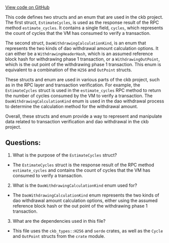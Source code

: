 [View code on GitHub](https://github.com/nervosnetwork/ckb/util/jsonrpc-types/src/experiment.rs)

This code defines two structs and an enum that are used in the ckb project. The first struct, `EstimateCycles`, is used as the response result of the RPC method `estimate_cycles`. It contains a single field, `cycles`, which represents the count of cycles that the VM has consumed to verify a transaction.

The second struct, `DaoWithdrawingCalculationKind`, is an enum that represents the two kinds of dao withdrawal amount calculation options. It can either be a `WithdrawingHeaderHash`, which is an assumed reference block hash for withdrawing phase 1 transaction, or a `WithdrawingOutPoint`, which is the out point of the withdrawing phase 1 transaction. This enum is equivalent to a combination of the `H256` and `OutPoint` structs.

These structs and enum are used in various parts of the ckb project, such as in the RPC layer and transaction verification. For example, the `EstimateCycles` struct is used in the `estimate_cycles` RPC method to return the number of cycles consumed by the VM to verify a transaction. The `DaoWithdrawingCalculationKind` enum is used in the dao withdrawal process to determine the calculation method for the withdrawal amount.

Overall, these structs and enum provide a way to represent and manipulate data related to transaction verification and dao withdrawal in the ckb project.
## Questions: 
 1. What is the purpose of the `EstimateCycles` struct?
- The `EstimateCycles` struct is the response result of the RPC method `estimate_cycles` and contains the count of cycles that the VM has consumed to verify a transaction.

2. What is the `DaoWithdrawingCalculationKind` enum used for?
- The `DaoWithdrawingCalculationKind` enum represents the two kinds of dao withdrawal amount calculation options, either using the assumed reference block hash or the out point of the withdrawing phase 1 transaction.

3. What are the dependencies used in this file?
- This file uses the `ckb_types::H256` and `serde` crates, as well as the `Cycle` and `OutPoint` structs from the `crate` module.